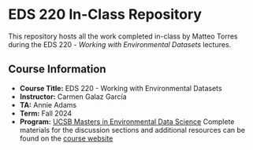 # EDS 220 In-Class Repository
This repository hosts all the work completed in-class by Matteo Torres during the EDS 220 - *Working with Environmental Datasets* lectures.
## Course Information
- **Course Title:** EDS 220 - Working with Environmental Datasets
- **Instructor:** Carmen Galaz García
- **TA:** Annie Adams
- **Term:** Fall 2024
- **Program:** [UCSB Masters in Environmental Data Science](https://bren.ucsb.edu/masters-programs/master-environmental-data-science)
Complete materials for the discussion sections and additional resources can be found on the [course website](https://meds-eds-220.github.io/MEDS-eds-220-course/discussion-sections/discussion-sections-listing.html)
